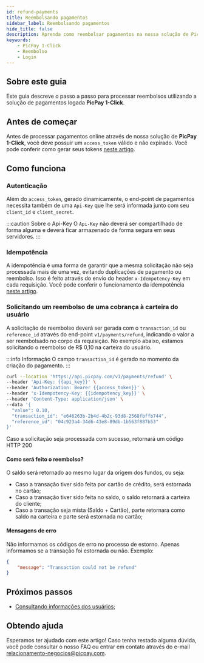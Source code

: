 ```yaml
---
id: refund-payments
title: Reembolsando pagamentos
sidebar_label: Reembolsando pagamentos
hide_title: false
description: Aprenda como reembolsar pagamentos na nossa solução de PicPay 1-Click
keywords: 
    - PicPay 1-Click
    - Reembolso    
    - Login
---
```


## Sobre este guia

Este guia descreve o passo a passo para processar reembolsos utilizando a solução de pagamentos logada **PicPay 1-Click**.

## Antes de começar

Antes de processar pagamentos online através de nossa solução de **PicPay 1-Click**, você deve possuir um `access_token` válido e não expirado. Você pode conferir como gerar seus tokens [neste artigo](/one-click/guides/oauth2-flow).

## Como funciona

### Autenticação

Além do `access_token`, gerado dinamicamente, o end-point de pagamentos necessita também de uma `Api-Key` que lhe será informada junto com seu `client_id` e `client_secret`.

:::caution Sobre o Api-Key
O `Api-Key` não deverá ser compartilhado de forma alguma e deverá ficar armazenado de forma segura em seus servidores.
:::

### Idempotência
A idempotência é uma forma de garantir que a mesma solicitação não seja processada mais de uma vez, evitando duplicações de pagamento ou reembolso. Isso é feito através do envio do header `x-Idempotency-Key` em cada requisição. Você pode conferir o funcionamento da idempotência [neste artigo](/one-click/guides/idempotency-key).

### Solicitando um reembolso de uma cobrança à carteira do usuário

A solicitação de reembolso deverá ser gerada com o `transaction_id` ou `reference_id` através do end-point `v1/payments/refund`, indicando o valor a ser reembolsado no corpo da requisição. No exemplo abaixo, estamos solicitando o reembolso de R$ 0,10 na carteira do usuário.

:::info Informação
O campo `transaction_id` é gerado no momento da criação do pagamento.
:::

```bash
curl --location 'https://api.picpay.com/v1/payments/refund' \
--header 'Api-Key: {{api_key}}' \
--header 'Authorization: Bearer {{access_token}}' \
--header 'x-Idempotency-Key: {{idempotency_key}}' \
--header 'Content-Type: application/json' \
--data '{
  "value": 0.10,
  "transaction_id": "e646263b-2b4d-4b2c-93d8-2568fbffb744",
  "reference_id": "04c923a4-34d6-43e8-89db-1b563f887b53"
}'
```

Caso a solicitação seja processada com sucesso, retornará um código HTTP 200

#### Como será feito o reembolso?

O saldo será retornado ao mesmo lugar da origem dos fundos, ou seja:

- Caso a transação tiver sido feita por cartão de crédito, será estornada no cartão;
- Caso a transação tiver sido feita no saldo, o saldo retornará a carteira do cliente;
- Caso a transação seja mista (Saldo + Cartão), parte retornara como saldo na carteira e parte será estornada no cartão;

#### Mensagens de erro

Não informamos os códigos de erro no processo de estorno. Apenas informamos se a transação foi estornada ou não. Exemplo:

```json
{
    "message": "Transaction could not be refund"
}
```

## Próximos passos

- [Consultando informações dos usuários](/one-click/guides/user-info);

## Obtendo ajuda

Esperamos ter ajudado com este artigo! Caso tenha restado alguma dúvida, você pode consultar o nosso FAQ ou entrar em contato através do e-mail relacionamento-negocios@picpay.com.
